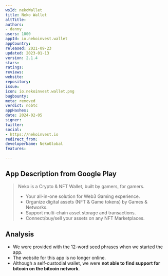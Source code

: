 ```yaml
---
wsId: nekoWallet
title: Neko Wallet
altTitle: 
authors:
- danny
users: 1000
appId: io.nekoinvest.wallet
appCountry: 
released: 2021-09-23
updated: 2023-01-13
version: 2.1.4
stars: 
ratings: 
reviews: 
website: 
repository: 
issue: 
icon: io.nekoinvest.wallet.png
bugbounty: 
meta: removed
verdict: nobtc
appHashes: 
date: 2024-02-05
signer: 
twitter: 
social:
- https://nekoinvest.io
redirect_from: 
developerName: NekoGlobal
features: 

---
```


## App Description from Google Play

  > Neko is a Crypto & NFT Wallet, built by gamers, for gamers.
  > - Your all-in-one solution for Web3 Gaming experience.
  > - Organize digital assets (NFT & Game tokens) by Games & Networks.
  > - Support multi-chain asset storage and transactions.
  > - Connect/buy/sell your assets on any NFT Marketplaces.

## Analysis

- We were provided with the 12-word seed phrases when we started the app. 
- The website for this app is no longer online.
- Although a self-custodial wallet, we were **not able to find support for bitcoin on the bitcoin network**.
